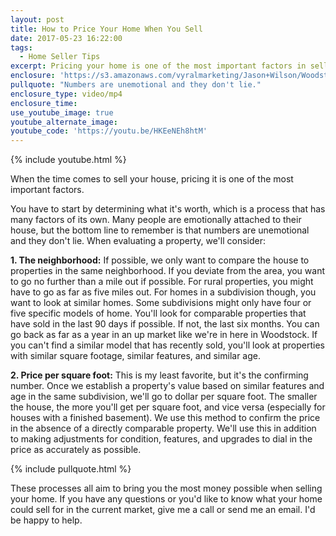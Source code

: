 ```yaml
---
layout: post
title: How to Price Your Home When You Sell
date: 2017-05-23 16:22:00
tags:
  - Home Seller Tips
excerpt: Pricing your home is one of the most important factors in selling it. This is how we determine what a property could sell for.
enclosure: 'https://s3.amazonaws.com/vyralmarketing/Jason+Wilson/Woodstock%252C+GA+Real+Estate+Agent-+How+to+determine+your+home%2527s+market+value.mp4'
pullquote: "Numbers are unemotional and they don't lie."
enclosure_type: video/mp4
enclosure_time:
use_youtube_image: true
youtube_alternate_image:
youtube_code: 'https://youtu.be/HKEeNEh8htM'
---
```



{% include youtube.html %}

When the time comes to sell your house, pricing it is one of the most important factors.

You have to start by determining what it's worth, which is a process that has many factors of its own. Many people are emotionally attached to their house, but the bottom line to remember is that numbers are unemotional and they don't lie. When evaluating a property, we'll consider:

**1. The neighborhood:** If possible, we only want to compare the house to properties in the same neighborhood. If you deviate from the area, you want to go no further than a mile out if possible. For rural properties, you might have to go as far as five miles out. For homes in a subdivision though, you want to look at similar homes. Some subdivisions might only have four or five specific models of home. You'll look for comparable properties that have sold in the last 90 days if possible. If not, the last six months. You can go back as far as a year in an up market like we're in here in Woodstock. If you can't find a similar model that has recently sold, you'll look at properties with similar square footage, similar features, and similar age.

**2. Price per square foot:** This is my least favorite, but it's the confirming number. Once we establish a property's value based on similar features and age in the same subdivision, we'll go to dollar per square foot. The smaller the house, the more you'll get per square foot, and vice versa (especially for houses with a finished basement). We use this method to confirm the price in the absence of a directly comparable property. We'll use this in addition to making adjustments for condition, features, and upgrades to dial in the price as accurately as possible.

{% include pullquote.html %}

These processes all aim to bring you the most money possible when selling your home. If you have any questions or you'd like to know what your home could sell for in the current market, give me a call or send me an email. I'd be happy to help.